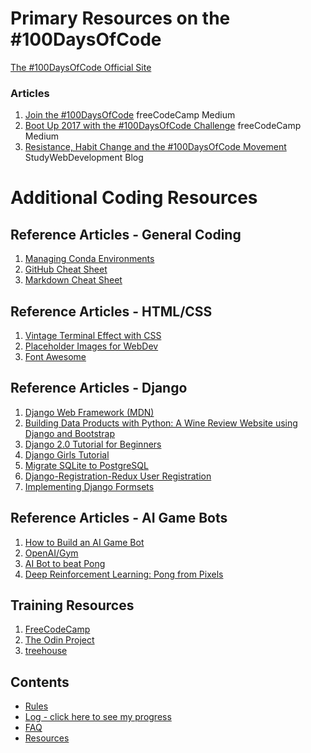 # Primary Resources on the #100DaysOfCode

[The #100DaysOfCode Official Site](http://100daysofcode.com/)

### Articles
1. [Join the #100DaysOfCode](https://medium.freecodecamp.com/join-the-100daysofcode-556ddb4579e4) freeCodeCamp Medium
2. [Boot Up 2017 with the #100DaysOfCode Challenge](https://medium.freecodecamp.com/start-2017-with-the-100daysofcode-improved-and-updated-18ce604b237b) freeCodeCamp Medium 
3. [Resistance, Habit Change and the #100DaysOfCode Movement](https://studywebdevelopment.com/100-days-of-code.html) StudyWebDevelopment Blog

# Additional Coding Resources

## Reference Articles - General Coding
1. [Managing Conda Environments](https://conda.io/docs/user-guide/tasks/manage-environments.html)
2. [GitHub Cheat Sheet](https://services.github.com/on-demand/downloads/github-git-cheat-sheet.pdf)
3. [Markdown Cheat Sheet](https://guides.github.com/pdfs/markdown-cheatsheet-online.pdf)

## Reference Articles - HTML/CSS
1. [Vintage Terminal Effect with CSS](https://blog.carbonfive.com/2015/01/07/vintage-terminal-effect-in-css3/)
2. [Placeholder Images for WebDev](http://placeimg.com)
3. [Font Awesome](https://fontawesome.com)

## Reference Articles - Django
1. [Django Web Framework (MDN)](https://developer.mozilla.org/en-US/docs/Learn/Server-side/Django)
2. [Building Data Products with Python: A Wine Review Website using Django and Bootstrap]()
3. [Django 2.0 Tutorial for Beginners](https://djangoforbeginners.com)
4. [Django Girls Tutorial](https://tutorial.djangogirls.org/en/)
5. [Migrate SQLite to PostgreSQL](https://stackoverflow.com/questions/3476606/django-what-are-the-best-practices-to-migrate-a-project-from-sqlite-to-posgresq)
6. [Django-Registration-Redux User Registration](https://django-registration-redux.readthedocs.io/en/latest/index.html)
7. [Implementing Django Formsets](http://whoisnicoleharris.com/2015/01/06/implementing-django-formsets.html)

## Reference Articles - AI Game Bots
1. [How to Build an AI Game Bot](https://medium.freecodecamp.org/how-to-build-an-ai-game-bot-using-openai-gym-and-universe-f2eb9bfbb40a)
2. [OpenAI/Gym](https://gym.openai.com/docs/)
3. [AI Bot to beat Pong](https://medium.com/@dhruvp/how-to-write-a-neural-network-to-play-pong-from-scratch-956b57d4f6e0)
4. [Deep Reinforcement Learning: Pong from Pixels](http://karpathy.github.io/2016/05/31/rl/)

## Training Resources
1. [FreeCodeCamp](https://www.freecodecamp.com)
2. [The Odin Project](http://www.theodinproject.com/)
3. [treehouse](https://teamtreehouse.com)

## Contents
* [Rules](rules.md)
* [Log - click here to see my progress](log.md)
* [FAQ](FAQ.md)
* [Resources](resources.md)
